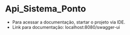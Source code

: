 # Api_Sistema_Ponto

* Para acessar a documentação, startar o projeto via IDE.
* Link para documentação: localhost:8080/swagger-ui
